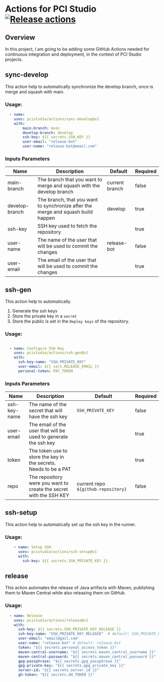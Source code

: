 # Actions for PCI Studio [![Release actions](https://github.com/pcistudio/actions/actions/workflows/release.yml/badge.svg)](https://github.com/pcistudio/actions/actions/workflows/release.yml)

## Overview
In this project, I am going to be adding some GitHub Actions needed for continuous integration and deployment, in the context of PCI Studio projects.


## sync-develop

This action help to automatically synchronize the develop branch, once is merge and squash with main.  

### Usage:

```yaml
  - name:
    uses: pcistudio/actions/sync-develop@v1
    with:
        main-branch: main
        develop-branch: develop
        ssh-key: ${{ secrets.SSH_KEY }}
        user-email: "release-bot"
        user-name: "release-bot@email.com"
```

### Inputs Parameters

| Name | Description | Default        | Required |
|------|-------------|----------------|----------|
| main-branch | The branch that you want to merge and squash with the develop branch | current branch | false    |
| develop-branch | The branch, that you want to synchronize after the merge and squash build happen | develop | true     |
| ssh-key | SSH key used to fetch the repository | | true     |
| user-name | The name of the user that will be used to commit the changes | release-bot | false    |
| user-email | The email of the user that will be used to commit the changes | | true     |


## ssh-gen

This action help to automatically.
1. Generate the ssh keys
2. Store the private key in a `secret` 
3. Store the public is set in the `Deploy keys` of the repository.

### Usage:

```yaml

  - name: Configure SSH Key
    uses: pcistudio/actions/ssh-gen@v1
    with:
      ssh-key-name: "SSH_PRIVATE_KEY"
      user-email: ${{ vars.RELEASE_EMAIL }}
      personal-token: PAT_TOKEN
```

### Inputs Parameters

| Name | Description                                                        | Default                           | Required |
|------|--------------------------------------------------------------------|-----------------------------------|----------|
| ssh-key-name | The name of the secret that will have the ssh key                  | `SSH_PRIVATE_KEY`                                  | false    |
| user-email | The email of the user that will be used to generate the ssh key    |                                   | true     |
| token | The token use to store the key in the secrets. Needs to be a PAT   |                                   | true     |
| repo | The repository were you want to create the secret with the SSH KEY | current repo `${github.repository}` | false    |


## ssh-setup
This action help to automatically set up the ssh key in the runner.

### Usage:

```yaml
    - name: Setup SSH
      uses: pcistudio/actions/ssh-setup@v1
      with:
        ssh-key: ${{ secrets.SSH_PRIVATE_KEY }}
```


## release

This action automates the release of Java artifacts with Maven, publishing them to Maven Central while also releasing them on GitHub.

### Usage:

```yaml
  - name: Release
    uses: pcistudio/actions/release@v1
    with:
      ssh-key: ${{ secrets.SSH_PRIVATE_KEY_RELEASE }}
      ssh-key-name: "SSH_PRIVATE_KEY_RELEASE"  # default: SSH_PRIVATE_KEY_RELEASE 
      user-email: "email@gail.com"
      user-name: "release-bot" # default: release-bot
      token: "${{ secrets.personal_access_token }}"
      maven-central-username: "${{ secrets.maven_central_username }}"
      maven-central-password: "${{ secrets.maven_central_password }}"
      gpg-passphrase: "${{ secrets.gpg_passphrase }}"
      gpg-private-key: "${{ secrets.gpg_private_key }}"
      server-id: "${{ secrets.server_id }}"
      gh-token: "${{ secrets.GH_TOKEN }}"
```
